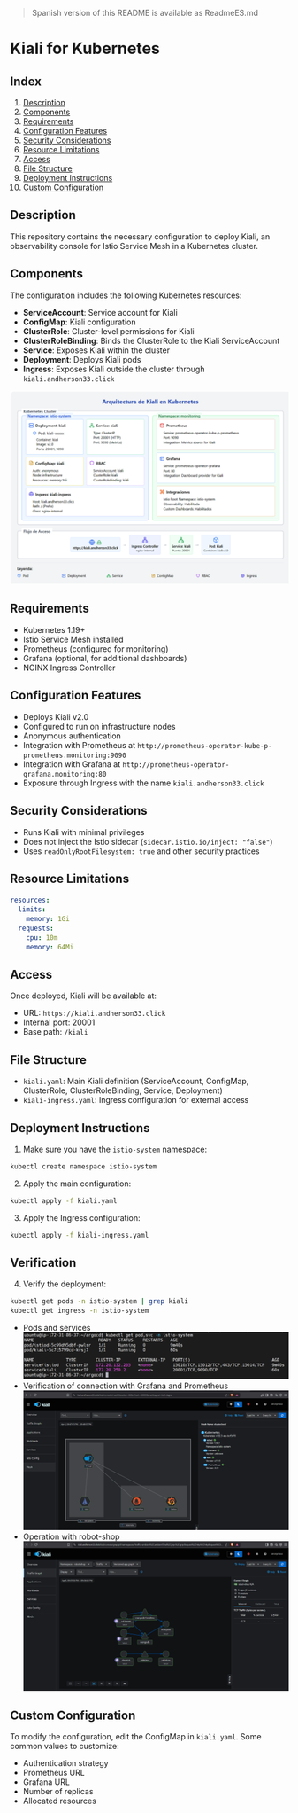 > Spanish version of this README is available as ReadmeES.md

# Kiali for Kubernetes
## Index
1. [Description](#description)
2. [Components](#components)
3. [Requirements](#requirements)
4. [Configuration Features](#configuration-features)
5. [Security Considerations](#security-considerations)
6. [Resource Limitations](#resource-limitations)
7. [Access](#access)
8. [File Structure](#file-structure)
9. [Deployment Instructions](#deployment-instructions)
10. [Custom Configuration](#custom-configuration)

## Description
This repository contains the necessary configuration to deploy Kiali, an observability console for Istio Service Mesh in a Kubernetes cluster.

## Components
The configuration includes the following Kubernetes resources:
- **ServiceAccount**: Service account for Kiali
- **ConfigMap**: Kiali configuration
- **ClusterRole**: Cluster-level permissions for Kiali
- **ClusterRoleBinding**: Binds the ClusterRole to the Kiali ServiceAccount
- **Service**: Exposes Kiali within the cluster
- **Deployment**: Deploys Kiali pods
- **Ingress**: Exposes Kiali outside the cluster through `kiali.andherson33.click`

![Architecture](https://github.com/Andherson333333/robot-shop/blob/master/Infrastructure-cloud-EKS/infra-node/Kiali/imagenes/kiali-1.png)

## Requirements
- Kubernetes 1.19+
- Istio Service Mesh installed
- Prometheus (configured for monitoring)
- Grafana (optional, for additional dashboards)
- NGINX Ingress Controller

## Configuration Features
- Deploys Kiali v2.0
- Configured to run on infrastructure nodes
- Anonymous authentication
- Integration with Prometheus at `http://prometheus-operator-kube-p-prometheus.monitoring:9090`
- Integration with Grafana at `http://prometheus-operator-grafana.monitoring:80`
- Exposure through Ingress with the name `kiali.andherson33.click`

## Security Considerations
- Runs Kiali with minimal privileges
- Does not inject the Istio sidecar (`sidecar.istio.io/inject: "false"`)
- Uses `readOnlyRootFilesystem: true` and other security practices

## Resource Limitations
```yaml
resources:
  limits:
    memory: 1Gi
  requests:
    cpu: 10m
    memory: 64Mi
```

## Access
Once deployed, Kiali will be available at:
- URL: `https://kiali.andherson33.click`
- Internal port: 20001
- Base path: `/kiali`

## File Structure
- `kiali.yaml`: Main Kiali definition (ServiceAccount, ConfigMap, ClusterRole, ClusterRoleBinding, Service, Deployment)
- `kiali-ingress.yaml`: Ingress configuration for external access

## Deployment Instructions
1. Make sure you have the `istio-system` namespace:
```bash
kubectl create namespace istio-system
```
2. Apply the main configuration:
```bash
kubectl apply -f kiali.yaml
```
3. Apply the Ingress configuration:
```bash
kubectl apply -f kiali-ingress.yaml
```

## Verification
4. Verify the deployment:
```bash
kubectl get pods -n istio-system | grep kiali
kubectl get ingress -n istio-system
```

- Pods and services
![Architecture](https://github.com/Andherson333333/robot-shop/blob/master/Infrastructure-cloud-EKS/infra-node/Kiali/imagenes/kiali-2.png)
- Verification of connection with Grafana and Prometheus
![Architecture](https://github.com/Andherson333333/robot-shop/blob/master/Infrastructure-cloud-EKS/infra-node/Kiali/imagenes/kiali-3.png)
- Operation with robot-shop
![Architecture](https://github.com/Andherson333333/robot-shop/blob/master/Infrastructure-cloud-EKS/infra-node/Kiali/imagenes/kiali-5.png)

## Custom Configuration
To modify the configuration, edit the ConfigMap in `kiali.yaml`. Some common values to customize:
- Authentication strategy
- Prometheus URL
- Grafana URL
- Number of replicas
- Allocated resources
